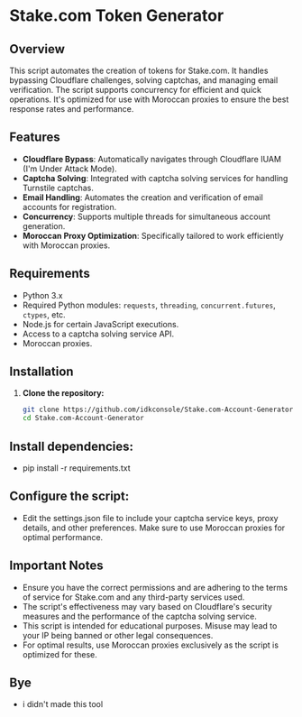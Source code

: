 # Stake.com Token Generator

## Overview
This script automates the creation of tokens for Stake.com. It handles bypassing Cloudflare challenges, solving captchas, and managing email verification. The script supports concurrency for efficient and quick operations. It's optimized for use with Moroccan proxies to ensure the best response rates and performance.

## Features
- **Cloudflare Bypass**: Automatically navigates through Cloudflare IUAM (I'm Under Attack Mode).
- **Captcha Solving**: Integrated with captcha solving services for handling Turnstile captchas.
- **Email Handling**: Automates the creation and verification of email accounts for registration.
- **Concurrency**: Supports multiple threads for simultaneous account generation.
- **Moroccan Proxy Optimization**: Specifically tailored to work efficiently with Moroccan proxies.

## Requirements
- Python 3.x
- Required Python modules: `requests`, `threading`, `concurrent.futures`, `ctypes`, etc.
- Node.js for certain JavaScript executions.
- Access to a captcha solving service API.
- Moroccan proxies.

## Installation

1. **Clone the repository:**
   ```sh
   git clone https://github.com/idkconsole/Stake.com-Account-Generator
   cd Stake.com-Account-Generator
   ```

## Install dependencies:
- pip install -r requirements.txt

## Configure the script:
- Edit the settings.json file to include your captcha service keys, proxy details, and other preferences. Make sure to use Moroccan proxies for optimal performance.

## Important Notes
- Ensure you have the correct permissions and are adhering to the terms of service for Stake.com and any third-party services used.
- The script's effectiveness may vary based on Cloudflare's security measures and the performance of the captcha solving service.
- This script is intended for educational purposes. Misuse may lead to your IP being banned or other legal consequences.
- For optimal results, use Moroccan proxies exclusively as the script is optimized for these.

## Bye
- i didn't made this tool 